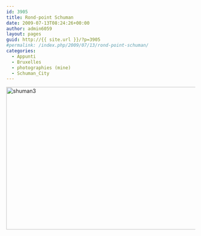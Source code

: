```yaml
---
id: 3905
title: Rond-point Schuman
date: 2009-07-13T08:24:26+00:00
author: admin6059
layout: pages
guid: http://{{ site.url }}/?p=3905
#permalink: /index.php/2009/07/13/rond-point-schuman/
categories:
  - Appunti
  - Bruxelles
  - photographies (mine)
  - Schuman_City
---
```

<img class="aligncenter wp-image-3906" src="{{ site.url }}/images/uploads/2016/10/shuman3.jpg" alt="shuman3" width="580" height="380" srcset="{{ site.url }}/images/uploads/2016/10/shuman3.jpg 861w, {{ site.url }}/images/uploads/2016/10/shuman3-300x197.jpg 300w, {{ site.url }}/images/uploads/2016/10/shuman3-768x503.jpg 768w" sizes="(max-width: 580px) 100vw, 580px" />